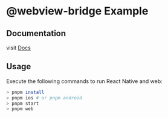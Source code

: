 # @webview-bridge Example

## Documentation
visit [Docs](https://gronxb.github.io/webview-bridge)

## Usage
Execute the following commands to run React Native and web:
```sh
> pnpm install
> pnpm ios # or pnpm android
> pnpm start
> pnpm web
```